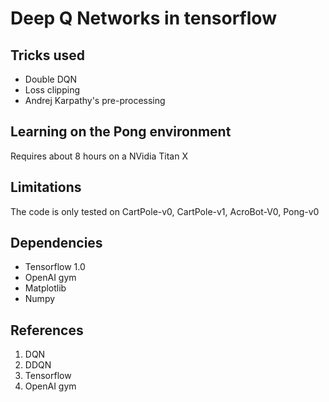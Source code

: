# Deep Q Networks in tensorflow

## Tricks used
* Double DQN
* Loss clipping
* Andrej Karpathy's pre-processing

## Learning on the Pong environment
Requires about 8 hours on a NVidia Titan X


## Limitations
The code is only tested on CartPole-v0, CartPole-v1, AcroBot-V0, Pong-v0


## Dependencies
* Tensorflow 1.0
* OpenAI gym
* Matplotlib
* Numpy

## References
1. DQN
2. DDQN
3. Tensorflow
4. OpenAI gym
